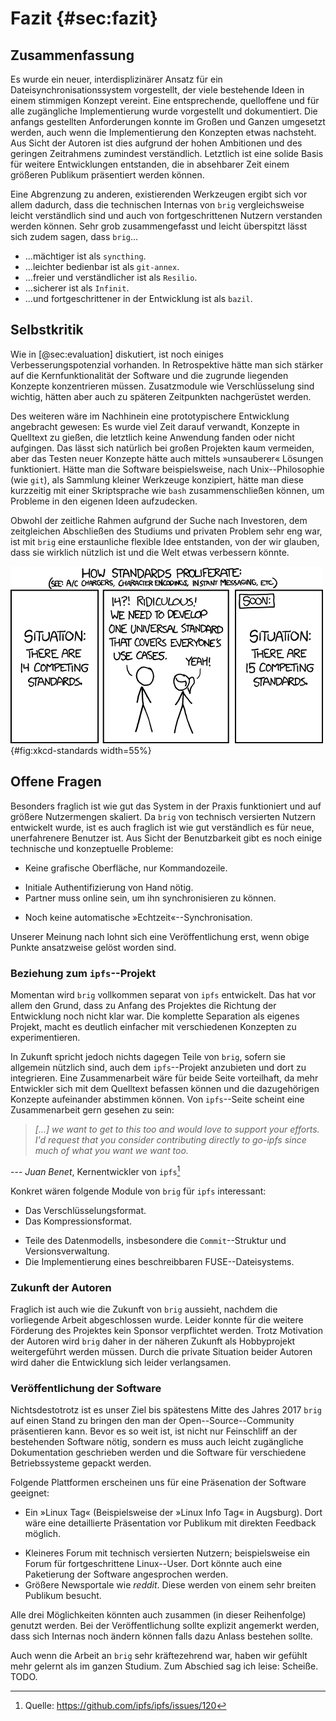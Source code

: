# Fazit {#sec:fazit}

## Zusammenfassung

Es wurde ein neuer, interdisplizinärer Ansatz für ein
Dateisynchronisationssystem vorgestellt, der viele bestehende Ideen in einem
stimmigen Konzept vereint. Eine entsprechende, quelloffene und für alle
zugängliche Implementierung wurde vorgestellt und dokumentiert. Die anfangs
gestellten Anforderungen konnte im Großen und Ganzen umgesetzt werden, auch
wenn die Implementierung den Konzepten etwas nachsteht. Aus Sicht der Autoren
ist dies aufgrund der hohen Ambitionen und des geringen Zeitrahmens zumindest
verständlich. Letztlich ist eine solide Basis für weitere Entwicklungen
entstanden, die in absehbarer Zeit einem größeren Publikum präsentiert werden
können.

Eine Abgrenzung zu anderen, existierenden Werkzeugen ergibt sich vor allem
dadurch, dass die technischen Internas von ``brig`` vergleichsweise leicht
verständlich sind und auch von fortgeschrittenen Nutzern verstanden werden
können. Sehr grob zusammengefasst und leicht überspitzt lässt sich zudem sagen,
dass ``brig``...

* ...mächtiger ist als ``syncthing``.
* ...leichter bedienbar ist als ``git-annex``.
* ...freier und verständlicher ist als ``Resilio``.
* ...sicherer ist als ``Infinit``.
* ...und fortgeschrittener in der Entwicklung ist als ``bazil``.

## Selbstkritik

Wie in [@sec:evaluation] diskutiert, ist noch einiges Verbesserungspotenzial
vorhanden. In Retrospektive hätte man sich stärker auf die Kernfunktionalität
der Software und die zugrunde liegenden Konzepte konzentrieren müssen.
Zusatzmodule wie Verschlüsselung sind wichtig, hätten aber auch zu späteren
Zeitpunkten nachgerüstet werden.

Des weiteren wäre im Nachhinein eine prototypischere Entwicklung angebracht
gewesen: Es wurde viel Zeit darauf verwandt, Konzepte in Quelltext zu gießen,
die letztlich keine Anwendung fanden oder nicht aufgingen. Das lässt sich
natürlich bei großen Projekten kaum vermeiden, aber das Testen neuer Konzepte
hätte auch mittels »unsauberer« Lösungen funktioniert. Hätte man die Software
beispielsweise, nach Unix--Philosophie (wie ``git``), als Sammlung kleiner
Werkzeuge konzipiert, hätte man diese kurzzeitig mit einer Skriptsprache wie
``bash`` zusammenschließen können, um Probleme in den eigenen Ideen
aufzudecken.

Obwohl der zeitliche Rahmen aufgrund der Suche nach Investoren, dem
zeitgleichen Abschließen des Studiums und privaten Problem sehr eng war, ist
mit ``brig`` eine erstaunliche flexible Idee entstanden, von der wir glauben,
dass sie wirklich nützlich ist und die Welt etwas verbessern könnte.

![Ist »brig« letztlich nur ein weiterer Standard?[^XKCD_STD_SOURCE]](images/8/xkcd-standards.png){#fig:xkcd-standards width=55%}

[^XKCD_STD_SOURCE]: <https://xkcd.com/927>

## Offene Fragen

Besonders fraglich ist wie gut das System in der Praxis funktioniert und auf
größere Nutzermengen skaliert. Da ``brig`` von technisch versierten Nutzern
entwickelt wurde, ist es auch fraglich ist wie gut verständlich es für neue,
unerfahrenere Benutzer ist. Aus Sicht der Benutzbarkeit gibt es
noch einige technische und konzeptuelle Probleme:

* Keine grafische Oberfläche, nur Kommandozeile.
- Initiale Authentifizierung von Hand nötig.
- Partner muss online sein, um ihn synchronisieren zu können.
* Noch keine automatische »Echtzeit«--Synchronisation.

Unserer Meinung nach lohnt sich eine Veröffentlichung erst, wenn obige Punkte
ansatzweise gelöst worden sind.

### Beziehung zum ``ipfs``--Projekt

Momentan wird ``brig`` vollkommen separat von ``ipfs`` entwickelt. Das hat vor allem
den Grund, dass zu Anfang des Projektes die Richtung der Entwicklung noch nicht klar war. Die komplette Separation als eigenes Projekt, macht es deutlich einfacher
mit verschiedenen Konzepten zu experimentieren.

In Zukunft spricht jedoch nichts dagegen Teile von ``brig``, sofern sie allgemein nützlich sind, auch dem ``ipfs``--Projekt anzubieten und dort zu integrieren.
Eine Zusammenarbeit wäre für beide Seite vorteilhaft, da mehr Entwickler sich mit dem
Quelltext befassen können und die dazugehörigen Konzepte aufeinander abstimmen können.
Von ``ipfs``--Seite scheint eine Zusammenarbeit gern gesehen zu sein:

> *[...] we want to get to this too and would love to support your efforts. I'd
> request that you consider contributing directly to go-ipfs since much of what
> you want we want too.*

--- *Juan Benet*, Kernentwickler von ``ipfs``[^JUAN_BENET_CIT]

[^JUAN_BENET_CIT]: Quelle: <https://github.com/ipfs/ipfs/issues/120>

Konkret wären folgende Module von ``brig`` für ``ipfs`` interessant:

- Das Verschlüsselungsformat.
- Das Kompressionsformat.
* Teile des Datenmodells, insbesondere die ``Commit``--Struktur und Versionsverwaltung.
* Die Implementierung eines beschreibbaren FUSE--Dateisystems.

### Zukunft der Autoren

Fraglich ist auch wie die Zukunft von ``brig`` aussieht, nachdem die
vorliegende Arbeit abgeschlossen wurde. Leider konnte für die weitere Förderung
des Projektes kein Sponsor verpflichtet werden. Trotz Motivation der Autoren
wird ``brig`` daher in der näheren Zukunft als Hobbyprojekt weitergeführt
werden müssen. Durch die private Situation beider Autoren wird daher die
Entwicklung sich leider verlangsamen.

### Veröffentlichung der Software

Nichtsdestotrotz ist es unser Ziel bis spätestens Mitte des Jahres 2017 ``brig``
auf einen Stand zu bringen den man der Open--Source--Community präsentieren kann.
Bevor es so weit ist, ist nicht nur Feinschliff an der bestehenden Software
nötig, sondern es muss auch leicht zugängliche Dokumentation geschrieben werden und
die Software für verschiedene Betriebssysteme gepackt werden.

Folgende Plattformen erscheinen uns für eine Präsenation der Software geeignet:

- Ein »Linux Tag« (Beispielsweise der »Linux Info Tag« in Augsburg).
  Dort wäre eine detaillierte Präsentation vor Publikum mit direkten Feedback möglich.
* Kleineres Forum mit technisch versierten Nutzern; beispielsweise ein Forum
  für fortgeschrittene Linux--User. Dort könnte auch eine Paketierung der Software
  angesprochen werden.
* Größere Newsportale wie *reddit*. Diese werden von einem sehr breiten Publikum
  besucht.

Alle drei Möglichkeiten könnten auch zusammen (in dieser Reihenfolge) genutzt werden.
Bei der Veröffentlichung sollte explizit angemerkt werden, dass sich Internas noch ändern können falls dazu Anlass bestehen sollte.

Auch wenn die Arbeit an ``brig`` sehr kräftezehrend war, haben wir gefühlt mehr
gelernt als im ganzen Studium. Zum Abschied sag ich leise: Scheiße. TODO.
